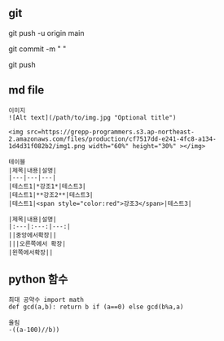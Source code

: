 ## git

git push -u origin main

git commit -m " "

git push

## md file 
```
이미지
![Alt text](/path/to/img.jpg "Optional title")

<img src=https://grepp-programmers.s3.ap-northeast-2.amazonaws.com/files/production/cf7517dd-e241-4fc8-a134-1d4d31f082b2/img1.png width="60%" height="30%" ></img>

```

```
테이블
|제목|내용|설명|
|---|---|---|
|테스트1|*강조1*|테스트3|
|테스트1|**강조2**|테스트3|
|테스트1|<span style="color:red">강조3</span>|테스트3|

|제목|내용|설명|
|:---|:---:|---:|
||중앙에서확장||
|||오른쪽에서 확장|
|왼쪽에서확장||
```

## python 함수
```
최대 공약수 import math 
def gcd(a,b): return b if (a==0) else gcd(b%a,a) 

올림
-((a-100)//b))
```
